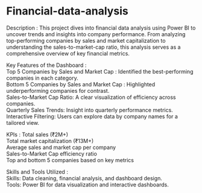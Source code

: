# Financial-data-analysis

Description : 
This project dives into financial data analysis using Power BI to uncover trends and insights into company performance. 
From analyzing top-performing companies by sales and market capitalization to understanding the sales-to-market-cap ratio, 
this analysis serves as a comprehensive overview of key financial metrics.

Key Features of the Dashboard :   
Top 5 Companies by Sales and Market Cap : Identified the best-performing companies in each category.  
Bottom 5 Companies by Sales and Market Cap : Highlighted underperforming companies for contrast.   
Sales-to-Market Cap Ratio: A clear visualization of efficiency across companies.   
Quarterly Sales Trends: Insight into quarterly performance metrics.   
Interactive Filtering: Users can explore data by company names for a tailored view.

KPIs :
Total sales (₹2M+)  
Total market capitalization (₹13M+)   
Average sales and market cap per company   
Sales-to-Market Cap efficiency ratio   
Top and bottom 5 companies based on key metrics  

Skills and Tools Utilized :   
Skills: Data cleaning, financial analysis, and dashboard design.  
Tools: Power BI for data visualization and interactive dashboards.
